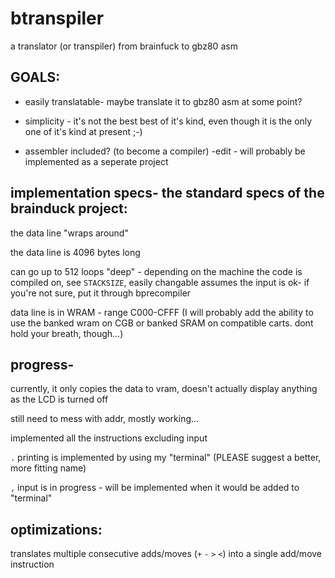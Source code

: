 # btranspiler

a translator (or transpiler) from brainfuck to gbz80 asm
## GOALS:

- easily translatable- maybe translate it to gbz80 asm at some point?

- simplicity - it's not the best best of it's kind, even though it is the only one of it's kind at present ;-)

- assembler included? (to become a compiler) -edit - will probably be implemented as a seperate project

## implementation specs- the standard specs of the brainduck project:
the data line "wraps around"

the data line is 4096 bytes long

can go up to 512 loops "deep" - depending on the machine the code is compiled on, see `STACKSIZE`, easily changable
assumes the input is ok- if you're not sure, put it through bprecompiler
	
data line is in WRAM - range C000-CFFF
(I will probably add the ability to use the banked wram on CGB or banked SRAM on compatible carts. dont hold your breath, though...)
## progress- 
currently, it only copies the data to vram, doesn't actually display anything as the LCD is turned off

still need to mess with addr, mostly working...

implemented all the instructions excluding input

`.` printing is implemented by using my "terminal" (PLEASE suggest a better, more fitting name)

`,` input is in progress - will be implemented when it would be added to "terminal"

## optimizations:
translates multiple consecutive adds/moves (`+` `-` `>` `<`) into a single add/move instruction
